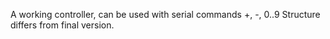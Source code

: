 A working controller, can be used with serial commands +, -, 0..9
Structure differs from final version.